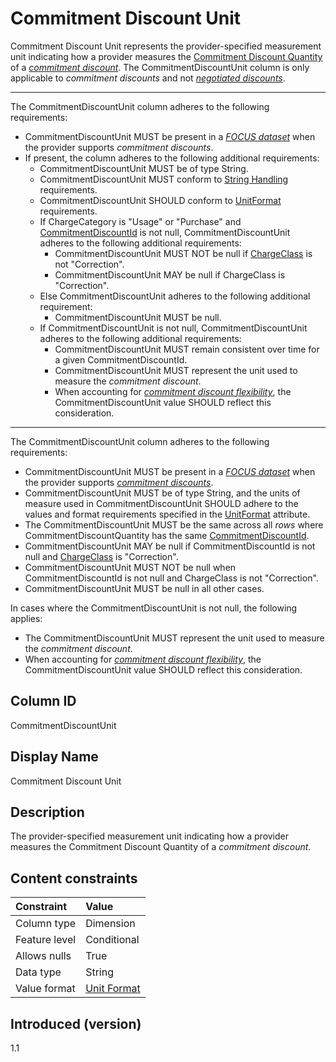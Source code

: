 # Commitment Discount Unit

Commitment Discount Unit represents the provider-specified measurement unit indicating how a provider measures the [Commitment Discount Quantity](#commitmentdiscountquantity) of a [*commitment discount*](#glossary:commitment-discount). The CommitmentDiscountUnit column is only applicable to *commitment discounts* and not [*negotiated discounts*](#glossary:negotiated-discount).

---
The CommitmentDiscountUnit column adheres to the following requirements:

* CommitmentDiscountUnit MUST be present in a [*FOCUS dataset*](#glossary:FOCUS-dataset) when the provider supports *commitment discounts*.
* If present, the column adheres to the following additional requirements:
  * CommitmentDiscountUnit MUST be of type String.
  * CommitmentDiscountUnit MUST conform to [String Handling](#stringhandling) requirements.
  * CommitmentDiscountUnit SHOULD conform to [UnitFormat](#unitformat) requirements.
  * If ChargeCategory is "Usage" or "Purchase" and [CommitmentDiscountId](#commitmentdiscountid) is not null, CommitmentDiscountUnit adheres to the following additional requirements:
    * CommitmentDiscountUnit MUST NOT be null if [ChargeClass](#chargeclass) is not "Correction".
    * CommitmentDiscountUnit MAY be null if ChargeClass is "Correction".
  * Else CommitmentDiscountUnit adheres to the following additional requirement:
    * CommitmentDiscountUnit MUST be null.
  * If CommitmentDiscountUnit is not null, CommitmentDiscountUnit adheres to the following additional requirements:
    * CommitmentDiscountUnit MUST remain consistent over time for a given CommitmentDiscountId.
    * CommitmentDiscountUnit MUST represent the unit used to measure the *commitment discount*.
    * When accounting for [*commitment discount flexibility*](#glossary:commitment-discount-flexibility), the CommitmentDiscountUnit value SHOULD reflect this consideration.

---
The CommitmentDiscountUnit column adheres to the following requirements:

* CommitmentDiscountUnit MUST be present in a [*FOCUS dataset*](#glossary:FOCUS-dataset) when the provider supports [*commitment discounts*](#glossary:commitment-discount).
* CommitmentDiscountUnit MUST be of type String, and the units of measure used in CommitmentDiscountUnit SHOULD adhere to the values and format requirements specified in the [UnitFormat](#unitformat) attribute.
* The CommitmentDiscountUnit MUST be the same across all *rows* where CommitmentDiscountQuantity has the same [CommitmentDiscountId](#commitmentdiscountid).
* CommitmentDiscountUnit MAY be null if CommitmentDiscountId is not null and [ChargeClass](#chargeclass) is "Correction".
* CommitmentDiscountUnit MUST NOT be null when CommitmentDiscountId is not null and ChargeClass is not "Correction".
* CommitmentDiscountUnit MUST be null in all other cases.

In cases where the CommitmentDiscountUnit is not null, the following applies:

* The CommitmentDiscountUnit MUST represent the unit used to measure the *commitment discount*.
* When accounting for [*commitment discount flexibility*](#glossary:commitment-discount-flexibility), the CommitmentDiscountUnit value SHOULD reflect this consideration.

## Column ID

CommitmentDiscountUnit

## Display Name

Commitment Discount Unit

## Description

The provider-specified measurement unit indicating how a provider measures the Commitment Discount Quantity of a *commitment discount*.

## Content constraints

| Constraint      | Value            |
|:----------------|:-----------------|
| Column type     | Dimension        |
| Feature level   | Conditional      |
| Allows nulls    | True             |
| Data type       | String           |
| Value format    | [Unit Format](#unitformat)|

## Introduced (version)

1.1
